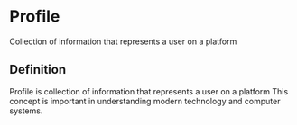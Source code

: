 # Profile

Collection of information that represents a user on a platform

## Definition
Profile is collection of information that represents a user on a platform This concept is important in understanding modern technology and computer systems.
